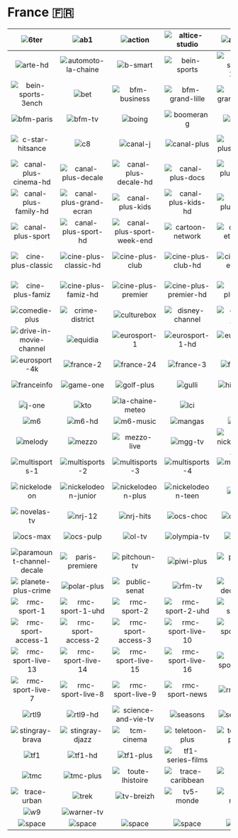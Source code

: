# France 🇫🇷

| ![6ter] | ![ab1] | ![action] | ![altice-studio] | ![animaux] | ![arte] |
|:---:|:---:|:---:|:---:|:---:|:---:|
| ![arte-hd] | ![automoto-la-chaine] | ![b-smart] | ![bein-sports] | ![bein-sports-1ench] | ![bein-sports-2ench] |
| ![bein-sports-3ench] | ![bet] | ![bfm-business] | ![bfm-grand-lille] | ![bfm-grand-littoral] | ![bfm-lyon] |
| ![bfm-paris] | ![bfm-tv] | ![boing] | ![boomerang] | ![c-news] | ![c-star] |
| ![c-star-hitsance] | ![c8] | ![canal-j] | ![canal-plus] | ![canal-plus-4k-uhd] | ![canal-plus-cinema] |
| ![canal-plus-cinema-hd] | ![canal-plus-decale] | ![canal-plus-decale-hd] | ![canal-plus-docs] | ![canal-plus-docs-hd] | ![canal-plus-family] |
| ![canal-plus-family-hd] | ![canal-plus-grand-ecran] | ![canal-plus-kids] | ![canal-plus-kids-hd] | ![canal-plus-series] | ![canal-plus-series-hd] |
| ![canal-plus-sport] | ![canal-plus-sport-hd] | ![canal-plus-sport-week-end] | ![cartoon-network] | ![chasse-et-peche] | ![cherie-25] |
| ![cine-plus-classic] | ![cine-plus-classic-hd] | ![cine-plus-club] | ![cine-plus-club-hd] | ![cine-plus-emotion] | ![cine-plus-emotion-hd] |
| ![cine-plus-famiz] | ![cine-plus-famiz-hd] | ![cine-plus-premier] | ![cine-plus-premier-hd] | ![cine-plusisson] | ![cine-plusisson-hd] |
| ![comedie-plus] | ![crime-district] | ![culturebox] | ![disney-channel] | ![disney-junior] | ![dreamsee] |
| ![drive-in-movie-channel] | ![equidia] | ![eurosport-1] | ![eurosport-1-hd] | ![eurosport-2] | ![eurosport-2-hd] |
| ![eurosport-4k] | ![france-2] | ![france-24] | ![france-3] | ![france-4] | ![france-5] |
| ![franceinfo] | ![game-one] | ![golf-plus] | ![gulli] | ![histoire-tv] | ![infosport-plus] |
| ![j-one] | ![kto] | ![la-chaine-meteo] | ![lci] | ![lcp] | ![lequipe] |
| ![m6] | ![m6-hd] | ![m6-music] | ![mangas] | ![mcm] | ![mcm-top] |
| ![melody] | ![mezzo] | ![mezzo-live] | ![mgg-tv] | ![mon-nickelodeon-junior] | ![multisports] |
| ![multisports-1] | ![multisports-2] | ![multisports-3] | ![multisports-4] | ![multisports-5] | ![multisports-6] |
| ![nickelodeon] | ![nickelodeon-junior] | ![nickelodeon-plus] | ![nickelodeon-teen] | ![nolife] | ![non-stop-people] |
| ![novelas-tv] | ![nrj-12] | ![nrj-hits] | ![ocs-choc] | ![ocs-city] | ![ocs-geants] |
| ![ocs-max] | ![ocs-pulp] | ![ol-tv] | ![olympia-tv] | ![one-tv] | ![paramount-channel] |
| ![paramount-channel-decale] | ![paris-premiere] | ![pitchoun-tv] | ![piwi-plus] | ![planete-plus] | ![planete-plus-aventure] |
| ![planete-plus-crime] | ![polar-plus] | ![public-senat] | ![rfm-tv] | ![rmc-decouverte] | ![rmc-sport] |
| ![rmc-sport-1] | ![rmc-sport-1-uhd] | ![rmc-sport-2] | ![rmc-sport-2-uhd] | ![rmc-sport-3] | ![rmc-sport-4] |
| ![rmc-sport-access-1] | ![rmc-sport-access-2] | ![rmc-sport-access-3] | ![rmc-sport-live-10] | ![rmc-sport-live-11] | ![rmc-sport-live-12] |
| ![rmc-sport-live-13] | ![rmc-sport-live-14] | ![rmc-sport-live-15] | ![rmc-sport-live-16] | ![rmc-sport-live-5] | ![rmc-sport-live-6] |
| ![rmc-sport-live-7] | ![rmc-sport-live-8] | ![rmc-sport-live-9] | ![rmc-sport-news] | ![rmc-story] | ![rtance] |
| ![rtl9] | ![rtl9-hd] | ![science-and-vie-tv] | ![seasons] | ![serie-club] | ![sport-enance] |
| ![stingray-brava] | ![stingray-djazz] | ![tcm-cinema] | ![teletoon-plus] | ![teletoon-plus-1] | ![teva] |
| ![tf1] | ![tf1-hd] | ![tf1-plus] | ![tf1-series-films] | ![tfx] | ![tiji] |
| ![tmc] | ![tmc-plus] | ![toute-lhistoire] | ![trace-caribbean] | ![trace-latina] | ![trace-sport-stars] |
| ![trace-urban] | ![trek] | ![tv-breizh] | ![tv5-monde] | ![ultra-nature] | ![ushuaia-tv] |
| ![w9] | ![warner-tv] |  |  |  |  |
| ![space] | ![space] | ![space] | ![space] | ![space] | ![space] |

[6ter]:https://raw.githubusercontent.com/tv-logo/tv-logos/main/countries/france/6ter-fr.png
[ab1]:https://raw.githubusercontent.com/tv-logo/tv-logos/main/countries/france/ab1-fr.png
[action]:https://raw.githubusercontent.com/tv-logo/tv-logos/main/countries/france/action-fr.png
[altice-studio]:https://raw.githubusercontent.com/tv-logo/tv-logos/main/countries/france/altice-studio-fr.png
[animaux]:https://raw.githubusercontent.com/tv-logo/tv-logos/main/countries/france/animaux-fr.png
[arte]:https://raw.githubusercontent.com/tv-logo/tv-logos/main/countries/france/arte-fr.png
[arte-hd]:https://raw.githubusercontent.com/tv-logo/tv-logos/main/countries/france/hd/arte-hd-fr.png
[automoto-la-chaine]:https://raw.githubusercontent.com/tv-logo/tv-logos/main/countries/france/automoto-la-chaine-fr.png
[b-smart]:https://raw.githubusercontent.com/tv-logo/tv-logos/main/countries/france/b-smart-fr.png
[bein-sports]:https://raw.githubusercontent.com/tv-logo/tv-logos/main/countries/france/bein-sports-fr.png
[bein-sports-1ench]:https://raw.githubusercontent.com/tv-logo/tv-logos/main/countries/france/bein-sports-1-french-fr.png
[bein-sports-2ench]:https://raw.githubusercontent.com/tv-logo/tv-logos/main/countries/france/bein-sports-2-french-fr.png
[bein-sports-3ench]:https://raw.githubusercontent.com/tv-logo/tv-logos/main/countries/france/bein-sports-3-french-fr.png
[bet]:https://raw.githubusercontent.com/tv-logo/tv-logos/main/countries/france/bet-fr.png
[bfm-business]:https://raw.githubusercontent.com/tv-logo/tv-logos/main/countries/france/bfm-business-fr.png
[bfm-grand-lille]:https://raw.githubusercontent.com/tv-logo/tv-logos/main/countries/france/bfm-grand-lille-fr.png
[bfm-grand-littoral]:https://raw.githubusercontent.com/tv-logo/tv-logos/main/countries/france/bfm-grand-littoral-fr.png
[bfm-lyon]:https://raw.githubusercontent.com/tv-logo/tv-logos/main/countries/france/bfm-lyon-fr.png
[bfm-paris]:https://raw.githubusercontent.com/tv-logo/tv-logos/main/countries/france/bfm-paris-fr.png
[bfm-tv]:https://raw.githubusercontent.com/tv-logo/tv-logos/main/countries/france/bfm-tv-fr.png
[boing]:https://raw.githubusercontent.com/tv-logo/tv-logos/main/countries/france/boing-fr.png
[boomerang]:https://raw.githubusercontent.com/tv-logo/tv-logos/main/countries/france/boomerang-fr.png
[c-news]:https://raw.githubusercontent.com/tv-logo/tv-logos/main/countries/france/c-news-fr.png
[c-star]:https://raw.githubusercontent.com/tv-logo/tv-logos/main/countries/france/c-star-fr.png
[c-star-hitsance]:https://raw.githubusercontent.com/tv-logo/tv-logos/main/countries/france/c-star-hits-france-fr.png
[c8]:https://raw.githubusercontent.com/tv-logo/tv-logos/main/countries/france/c8-fr.png
[canal-j]:https://raw.githubusercontent.com/tv-logo/tv-logos/main/countries/france/canal-j-fr.png
[canal-plus]:https://raw.githubusercontent.com/tv-logo/tv-logos/main/countries/france/canal-plus-fr.png
[canal-plus-4k-uhd]:https://raw.githubusercontent.com/tv-logo/tv-logos/main/countries/france/hd/canal-plus-4k-uhd-fr.png
[canal-plus-cinema]:https://raw.githubusercontent.com/tv-logo/tv-logos/main/countries/france/canal-plus-cinema-fr.png
[canal-plus-cinema-hd]:https://raw.githubusercontent.com/tv-logo/tv-logos/main/countries/france/hd/canal-plus-cinema-hd-fr.png
[canal-plus-decale]:https://raw.githubusercontent.com/tv-logo/tv-logos/main/countries/france/canal-plus-decale-fr.png
[canal-plus-decale-hd]:https://raw.githubusercontent.com/tv-logo/tv-logos/main/countries/france/hd/canal-plus-decale-hd-fr.png
[canal-plus-docs]:https://raw.githubusercontent.com/tv-logo/tv-logos/main/countries/france/canal-plus-docs-fr.png
[canal-plus-docs-hd]:https://raw.githubusercontent.com/tv-logo/tv-logos/main/countries/france/hd/canal-plus-docs-hd-fr.png
[canal-plus-family]:https://raw.githubusercontent.com/tv-logo/tv-logos/main/countries/france/canal-plus-family-fr.png
[canal-plus-family-hd]:https://raw.githubusercontent.com/tv-logo/tv-logos/main/countries/france/hd/canal-plus-family-hd-fr.png
[canal-plus-grand-ecran]:https://raw.githubusercontent.com/tv-logo/tv-logos/main/countries/france/canal-plus-grand-ecran-fr.png
[canal-plus-kids]:https://raw.githubusercontent.com/tv-logo/tv-logos/main/countries/france/canal-plus-kids-fr.png
[canal-plus-kids-hd]:https://raw.githubusercontent.com/tv-logo/tv-logos/main/countries/france/hd/canal-plus-kids-hd-fr.png
[canal-plus-series]:https://raw.githubusercontent.com/tv-logo/tv-logos/main/countries/france/canal-plus-series-fr.png
[canal-plus-series-hd]:https://raw.githubusercontent.com/tv-logo/tv-logos/main/countries/france/hd/canal-plus-series-hd-fr.png
[canal-plus-sport]:https://raw.githubusercontent.com/tv-logo/tv-logos/main/countries/france/canal-plus-sport-fr.png
[canal-plus-sport-hd]:https://raw.githubusercontent.com/tv-logo/tv-logos/main/countries/france/hd/canal-plus-sport-hd-fr.png
[canal-plus-sport-week-end]:https://raw.githubusercontent.com/tv-logo/tv-logos/main/countries/france/canal-plus-sport-week-end-fr.png
[cartoon-network]:https://raw.githubusercontent.com/tv-logo/tv-logos/main/countries/france/cartoon-network-fr.png
[chasse-et-peche]:https://raw.githubusercontent.com/tv-logo/tv-logos/main/countries/france/chasse-et-peche-fr.png
[cherie-25]:https://raw.githubusercontent.com/tv-logo/tv-logos/main/countries/france/cherie-25-fr.png
[cine-plus-classic]:https://raw.githubusercontent.com/tv-logo/tv-logos/main/countries/france/cine-plus-classic-fr.png
[cine-plus-classic-hd]:https://raw.githubusercontent.com/tv-logo/tv-logos/main/countries/france/hd/cine-plus-classic-hd-fr.png
[cine-plus-club]:https://raw.githubusercontent.com/tv-logo/tv-logos/main/countries/france/cine-plus-club-fr.png
[cine-plus-club-hd]:https://raw.githubusercontent.com/tv-logo/tv-logos/main/countries/france/hd/cine-plus-club-hd-fr.png
[cine-plus-emotion]:https://raw.githubusercontent.com/tv-logo/tv-logos/main/countries/france/cine-plus-emotion-fr.png
[cine-plus-emotion-hd]:https://raw.githubusercontent.com/tv-logo/tv-logos/main/countries/france/hd/cine-plus-emotion-hd-fr.png
[cine-plus-famiz]:https://raw.githubusercontent.com/tv-logo/tv-logos/main/countries/france/cine-plus-famiz-fr.png
[cine-plus-famiz-hd]:https://raw.githubusercontent.com/tv-logo/tv-logos/main/countries/france/hd/cine-plus-famiz-hd-fr.png
[cine-plus-premier]:https://raw.githubusercontent.com/tv-logo/tv-logos/main/countries/france/cine-plus-premier-fr.png
[cine-plus-premier-hd]:https://raw.githubusercontent.com/tv-logo/tv-logos/main/countries/france/hd/cine-plus-premier-hd-fr.png
[cine-plusisson]:https://raw.githubusercontent.com/tv-logo/tv-logos/main/countries/france/cine-plus-frisson-fr.png
[cine-plusisson-hd]:https://raw.githubusercontent.com/tv-logo/tv-logos/main/countries/france/hd/cine-plus-frisson-hd-fr.png
[comedie-plus]:https://raw.githubusercontent.com/tv-logo/tv-logos/main/countries/france/comedie-plus-fr.png
[crime-district]:https://raw.githubusercontent.com/tv-logo/tv-logos/main/countries/france/crime-district-fr.png
[culturebox]:https://raw.githubusercontent.com/tv-logo/tv-logos/main/countries/france/culturebox-fr.png
[disney-channel]:https://raw.githubusercontent.com/tv-logo/tv-logos/main/countries/france/disney-channel-fr.png
[disney-junior]:https://raw.githubusercontent.com/tv-logo/tv-logos/main/countries/france/disney-junior-fr.png
[dreamsee]:https://raw.githubusercontent.com/tv-logo/tv-logos/main/countries/france/dreamsee-fr.png
[drive-in-movie-channel]:https://raw.githubusercontent.com/tv-logo/tv-logos/main/countries/france/drive-in-movie-channel-fr.png
[equidia]:https://raw.githubusercontent.com/tv-logo/tv-logos/main/countries/france/equidia-fr.png
[eurosport-1]:https://raw.githubusercontent.com/tv-logo/tv-logos/main/countries/france/eurosport-1-fr.png
[eurosport-1-hd]:https://raw.githubusercontent.com/tv-logo/tv-logos/main/countries/france/hd/eurosport-1-hd-fr.png
[eurosport-2]:https://raw.githubusercontent.com/tv-logo/tv-logos/main/countries/france/eurosport-2-fr.png
[eurosport-2-hd]:https://raw.githubusercontent.com/tv-logo/tv-logos/main/countries/france/hd/eurosport-2-hd-fr.png
[eurosport-4k]:https://raw.githubusercontent.com/tv-logo/tv-logos/main/countries/france/hd/eurosport-4k-fr.png
[france-2]:https://raw.githubusercontent.com/tv-logo/tv-logos/main/countries/france/france-2-fr.png
[france-24]:https://raw.githubusercontent.com/tv-logo/tv-logos/main/countries/france/france-24-fr.png
[france-3]:https://raw.githubusercontent.com/tv-logo/tv-logos/main/countries/france/france-3-fr.png
[france-4]:https://raw.githubusercontent.com/tv-logo/tv-logos/main/countries/france/france-4-fr.png
[france-5]:https://raw.githubusercontent.com/tv-logo/tv-logos/main/countries/france/france-5-fr.png
[franceinfo]:https://raw.githubusercontent.com/tv-logo/tv-logos/main/countries/france/franceinfo-fr.png
[game-one]:https://raw.githubusercontent.com/tv-logo/tv-logos/main/countries/france/game-one-fr.png
[golf-plus]:https://raw.githubusercontent.com/tv-logo/tv-logos/main/countries/france/golf-plus-fr.png
[gulli]:https://raw.githubusercontent.com/tv-logo/tv-logos/main/countries/france/gulli-fr.png
[histoire-tv]:https://raw.githubusercontent.com/tv-logo/tv-logos/main/countries/france/histoire-tv-fr.png
[infosport-plus]:https://raw.githubusercontent.com/tv-logo/tv-logos/main/countries/france/infosport-plus-fr.png
[j-one]:https://raw.githubusercontent.com/tv-logo/tv-logos/main/countries/france/j-one-fr.png
[kto]:https://raw.githubusercontent.com/tv-logo/tv-logos/main/countries/france/kto-fr.png
[la-chaine-meteo]:https://raw.githubusercontent.com/tv-logo/tv-logos/main/countries/france/la-chaine-meteo-fr.png
[lci]:https://raw.githubusercontent.com/tv-logo/tv-logos/main/countries/france/lci-fr.png
[lcp]:https://raw.githubusercontent.com/tv-logo/tv-logos/main/countries/france/lcp-fr.png
[lequipe]:https://raw.githubusercontent.com/tv-logo/tv-logos/main/countries/france/lequipe-fr.png
[m6]:https://raw.githubusercontent.com/tv-logo/tv-logos/main/countries/france/m6-fr.png
[m6-hd]:https://raw.githubusercontent.com/tv-logo/tv-logos/main/countries/france/hd/m6-hd-fr.png
[m6-music]:https://raw.githubusercontent.com/tv-logo/tv-logos/main/countries/france/m6-music-fr.png
[mangas]:https://raw.githubusercontent.com/tv-logo/tv-logos/main/countries/france/mangas-fr.png
[mcm]:https://raw.githubusercontent.com/tv-logo/tv-logos/main/countries/france/mcm-fr.png
[mcm-top]:https://raw.githubusercontent.com/tv-logo/tv-logos/main/countries/france/mcm-top-fr.png
[melody]:https://raw.githubusercontent.com/tv-logo/tv-logos/main/countries/france/melody-fr.png
[mezzo]:https://raw.githubusercontent.com/tv-logo/tv-logos/main/countries/france/mezzo-fr.png
[mezzo-live]:https://raw.githubusercontent.com/tv-logo/tv-logos/main/countries/france/mezzo-live-fr.png
[mgg-tv]:https://raw.githubusercontent.com/tv-logo/tv-logos/main/countries/france/mgg-tv-fr.png
[mon-nickelodeon-junior]:https://raw.githubusercontent.com/tv-logo/tv-logos/main/countries/france/mon-nickelodeon-junior-fr.png
[multisports]:https://raw.githubusercontent.com/tv-logo/tv-logos/main/countries/france/multisports-fr.png
[multisports-1]:https://raw.githubusercontent.com/tv-logo/tv-logos/main/countries/france/multisports-1-fr.png
[multisports-2]:https://raw.githubusercontent.com/tv-logo/tv-logos/main/countries/france/multisports-2-fr.png
[multisports-3]:https://raw.githubusercontent.com/tv-logo/tv-logos/main/countries/france/multisports-3-fr.png
[multisports-4]:https://raw.githubusercontent.com/tv-logo/tv-logos/main/countries/france/multisports-4-fr.png
[multisports-5]:https://raw.githubusercontent.com/tv-logo/tv-logos/main/countries/france/multisports-5-fr.png
[multisports-6]:https://raw.githubusercontent.com/tv-logo/tv-logos/main/countries/france/multisports-6-fr.png
[nickelodeon]:https://raw.githubusercontent.com/tv-logo/tv-logos/main/countries/france/nickelodeon-fr.png
[nickelodeon-junior]:https://raw.githubusercontent.com/tv-logo/tv-logos/main/countries/france/nickelodeon-junior-fr.png
[nickelodeon-plus]:https://raw.githubusercontent.com/tv-logo/tv-logos/main/countries/france/nickelodeon-plus-fr.png
[nickelodeon-teen]:https://raw.githubusercontent.com/tv-logo/tv-logos/main/countries/france/nickelodeon-teen-fr.png
[nolife]:https://raw.githubusercontent.com/tv-logo/tv-logos/main/countries/france/nolife-fr.png
[non-stop-people]:https://raw.githubusercontent.com/tv-logo/tv-logos/main/countries/france/non-stop-people-fr.png
[novelas-tv]:https://raw.githubusercontent.com/tv-logo/tv-logos/main/countries/france/novelas-tv-fr.png
[nrj-12]:https://raw.githubusercontent.com/tv-logo/tv-logos/main/countries/france/nrj-12-fr.png
[nrj-hits]:https://raw.githubusercontent.com/tv-logo/tv-logos/main/countries/france/nrj-hits-fr.png
[ocs-choc]:https://raw.githubusercontent.com/tv-logo/tv-logos/main/countries/france/ocs-choc-fr.png
[ocs-city]:https://raw.githubusercontent.com/tv-logo/tv-logos/main/countries/france/ocs-city-fr.png
[ocs-geants]:https://raw.githubusercontent.com/tv-logo/tv-logos/main/countries/france/ocs-geants-fr.png
[ocs-max]:https://raw.githubusercontent.com/tv-logo/tv-logos/main/countries/france/ocs-max-fr.png
[ocs-pulp]:https://raw.githubusercontent.com/tv-logo/tv-logos/main/countries/france/ocs-pulp-fr.png
[ol-tv]:https://raw.githubusercontent.com/tv-logo/tv-logos/main/countries/france/ol-tv-fr.png
[olympia-tv]:https://raw.githubusercontent.com/tv-logo/tv-logos/main/countries/france/olympia-tv-fr.png
[one-tv]:https://raw.githubusercontent.com/tv-logo/tv-logos/main/countries/france/one-tv-fr.png
[paramount-channel]:https://raw.githubusercontent.com/tv-logo/tv-logos/main/countries/france/paramount-channel-fr.png
[paramount-channel-decale]:https://raw.githubusercontent.com/tv-logo/tv-logos/main/countries/france/paramount-channel-decale-fr.png
[paris-premiere]:https://raw.githubusercontent.com/tv-logo/tv-logos/main/countries/france/paris-premiere-fr.png
[pitchoun-tv]:https://raw.githubusercontent.com/tv-logo/tv-logos/main/countries/france/pitchoun-tv-fr.png
[piwi-plus]:https://raw.githubusercontent.com/tv-logo/tv-logos/main/countries/france/piwi-plus-fr.png
[planete-plus]:https://raw.githubusercontent.com/tv-logo/tv-logos/main/countries/france/planete-plus-fr.png
[planete-plus-aventure]:https://raw.githubusercontent.com/tv-logo/tv-logos/main/countries/france/planete-plus-aventure-fr.png
[planete-plus-crime]:https://raw.githubusercontent.com/tv-logo/tv-logos/main/countries/france/planete-plus-crime-fr.png
[polar-plus]:https://raw.githubusercontent.com/tv-logo/tv-logos/main/countries/france/polar-plus-fr.png
[public-senat]:https://raw.githubusercontent.com/tv-logo/tv-logos/main/countries/france/public-senat-fr.png
[rfm-tv]:https://raw.githubusercontent.com/tv-logo/tv-logos/main/countries/france/rfm-tv-fr.png
[rmc-decouverte]:https://raw.githubusercontent.com/tv-logo/tv-logos/main/countries/france/rmc-decouverte-fr.png
[rmc-sport]:https://raw.githubusercontent.com/tv-logo/tv-logos/main/countries/france/rmc-sport-fr.png
[rmc-sport-1]:https://raw.githubusercontent.com/tv-logo/tv-logos/main/countries/france/rmc-sport-1-fr.png
[rmc-sport-1-uhd]:https://raw.githubusercontent.com/tv-logo/tv-logos/main/countries/france/hd/rmc-sport-1-uhd-fr.png
[rmc-sport-2]:https://raw.githubusercontent.com/tv-logo/tv-logos/main/countries/france/rmc-sport-2-fr.png
[rmc-sport-2-uhd]:https://raw.githubusercontent.com/tv-logo/tv-logos/main/countries/france/hd/rmc-sport-2-uhd-fr.png
[rmc-sport-3]:https://raw.githubusercontent.com/tv-logo/tv-logos/main/countries/france/rmc-sport-3-fr.png
[rmc-sport-4]:https://raw.githubusercontent.com/tv-logo/tv-logos/main/countries/france/rmc-sport-4-fr.png
[rmc-sport-access-1]:https://raw.githubusercontent.com/tv-logo/tv-logos/main/countries/france/rmc-sport-access-1-fr.png
[rmc-sport-access-2]:https://raw.githubusercontent.com/tv-logo/tv-logos/main/countries/france/rmc-sport-access-2-fr.png
[rmc-sport-access-3]:https://raw.githubusercontent.com/tv-logo/tv-logos/main/countries/france/rmc-sport-access-3-fr.png
[rmc-sport-live-10]:https://raw.githubusercontent.com/tv-logo/tv-logos/main/countries/france/rmc-sport-live-10-fr.png
[rmc-sport-live-11]:https://raw.githubusercontent.com/tv-logo/tv-logos/main/countries/france/rmc-sport-live-11-fr.png
[rmc-sport-live-12]:https://raw.githubusercontent.com/tv-logo/tv-logos/main/countries/france/rmc-sport-live-12-fr.png
[rmc-sport-live-13]:https://raw.githubusercontent.com/tv-logo/tv-logos/main/countries/france/rmc-sport-live-13-fr.png
[rmc-sport-live-14]:https://raw.githubusercontent.com/tv-logo/tv-logos/main/countries/france/rmc-sport-live-14-fr.png
[rmc-sport-live-15]:https://raw.githubusercontent.com/tv-logo/tv-logos/main/countries/france/rmc-sport-live-15-fr.png
[rmc-sport-live-16]:https://raw.githubusercontent.com/tv-logo/tv-logos/main/countries/france/rmc-sport-live-16-fr.png
[rmc-sport-live-5]:https://raw.githubusercontent.com/tv-logo/tv-logos/main/countries/france/rmc-sport-live-5-fr.png
[rmc-sport-live-6]:https://raw.githubusercontent.com/tv-logo/tv-logos/main/countries/france/rmc-sport-live-6-fr.png
[rmc-sport-live-7]:https://raw.githubusercontent.com/tv-logo/tv-logos/main/countries/france/rmc-sport-live-7-fr.png
[rmc-sport-live-8]:https://raw.githubusercontent.com/tv-logo/tv-logos/main/countries/france/rmc-sport-live-8-fr.png
[rmc-sport-live-9]:https://raw.githubusercontent.com/tv-logo/tv-logos/main/countries/france/rmc-sport-live-9-fr.png
[rmc-sport-news]:https://raw.githubusercontent.com/tv-logo/tv-logos/main/countries/france/rmc-sport-news-fr.png
[rmc-story]:https://raw.githubusercontent.com/tv-logo/tv-logos/main/countries/france/rmc-story-fr.png
[rtance]:https://raw.githubusercontent.com/tv-logo/tv-logos/main/countries/france/rt-france-fr.png
[rtl9]:https://raw.githubusercontent.com/tv-logo/tv-logos/main/countries/france/rtl9-fr.png
[rtl9-hd]:https://raw.githubusercontent.com/tv-logo/tv-logos/main/countries/france/hd/rtl9-hd-fr.png
[science-and-vie-tv]:https://raw.githubusercontent.com/tv-logo/tv-logos/main/countries/france/science-and-vie-tv-fr.png
[seasons]:https://raw.githubusercontent.com/tv-logo/tv-logos/main/countries/france/seasons-fr.png
[serie-club]:https://raw.githubusercontent.com/tv-logo/tv-logos/main/countries/france/serie-club-fr.png
[sport-enance]:https://raw.githubusercontent.com/tv-logo/tv-logos/main/countries/france/sport-en-france-fr.png
[stingray-brava]:https://raw.githubusercontent.com/tv-logo/tv-logos/main/countries/france/stingray-brava-fr.png
[stingray-djazz]:https://raw.githubusercontent.com/tv-logo/tv-logos/main/countries/france/stingray-djazz-fr.png
[tcm-cinema]:https://raw.githubusercontent.com/tv-logo/tv-logos/main/countries/france/tcm-cinema-fr.png
[teletoon-plus]:https://raw.githubusercontent.com/tv-logo/tv-logos/main/countries/france/teletoon-plus-fr.png
[teletoon-plus-1]:https://raw.githubusercontent.com/tv-logo/tv-logos/main/countries/france/teletoon-plus-1-fr.png
[teva]:https://raw.githubusercontent.com/tv-logo/tv-logos/main/countries/france/teva-fr.png
[tf1]:https://raw.githubusercontent.com/tv-logo/tv-logos/main/countries/france/tf1-fr.png
[tf1-hd]:https://raw.githubusercontent.com/tv-logo/tv-logos/main/countries/france/hd/tf1-hd-fr.png
[tf1-plus]:https://raw.githubusercontent.com/tv-logo/tv-logos/main/countries/france/tf1-plus-fr.png
[tf1-series-films]:https://raw.githubusercontent.com/tv-logo/tv-logos/main/countries/france/tf1-series-films-fr.png
[tfx]:https://raw.githubusercontent.com/tv-logo/tv-logos/main/countries/france/tfx-fr.png
[tiji]:https://raw.githubusercontent.com/tv-logo/tv-logos/main/countries/france/tiji-fr.png
[tmc]:https://raw.githubusercontent.com/tv-logo/tv-logos/main/countries/france/tmc-fr.png
[tmc-plus]:https://raw.githubusercontent.com/tv-logo/tv-logos/main/countries/france/tmc-plus-fr.png
[toute-lhistoire]:https://raw.githubusercontent.com/tv-logo/tv-logos/main/countries/france/toute-lhistoire-fr.png
[trace-caribbean]:https://raw.githubusercontent.com/tv-logo/tv-logos/main/countries/france/trace-caribbean-fr.png
[trace-latina]:https://raw.githubusercontent.com/tv-logo/tv-logos/main/countries/france/trace-latina-fr.png
[trace-sport-stars]:https://raw.githubusercontent.com/tv-logo/tv-logos/main/countries/france/trace-sport-stars-fr.png
[trace-urban]:https://raw.githubusercontent.com/tv-logo/tv-logos/main/countries/france/trace-urban-fr.png
[trek]:https://raw.githubusercontent.com/tv-logo/tv-logos/main/countries/france/trek-fr.png
[tv-breizh]:https://raw.githubusercontent.com/tv-logo/tv-logos/main/countries/france/tv-breizh-fr.png
[tv5-monde]:https://raw.githubusercontent.com/tv-logo/tv-logos/main/countries/france/tv5-monde-fr.png
[ultra-nature]:https://raw.githubusercontent.com/tv-logo/tv-logos/main/countries/france/ultra-nature-fr.png
[ushuaia-tv]:https://raw.githubusercontent.com/tv-logo/tv-logos/main/countries/france/ushuaia-tv-fr.png
[w9]:https://raw.githubusercontent.com/tv-logo/tv-logos/main/countries/france/w9-fr.png
[warner-tv]:https://raw.githubusercontent.com/tv-logo/tv-logos/main/countries/france/warner-tv-fr.png

[Space]:https://raw.githubusercontent.com/tv-logo/tv-logos/main/misc/space-1500.png "Space"
